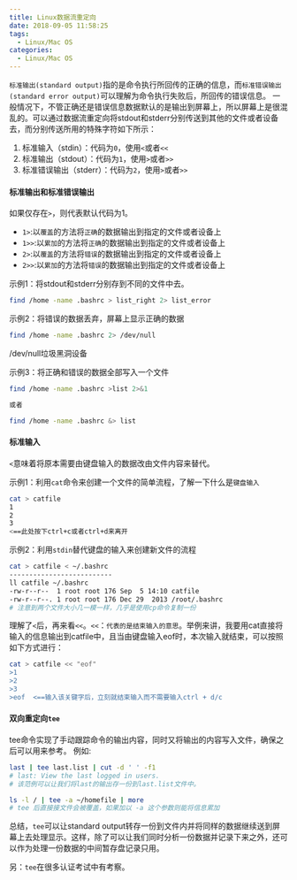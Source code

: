 ```yaml
---
title: Linux数据流重定向
date: 2018-09-05 11:58:25
tags:
  - Linux/Mac OS
categories:
  - Linux/Mac OS
---
```


`标准输出(standard output)`指的是命令执行所回传的正确的信息，而`标准错误输出(standard error output)`可以理解为命令执行失败后，所回传的错误信息。
一般情况下，不管正确还是错误信息数据默认的是输出到屏幕上，所以屏幕上是很混乱的。可以通过数据流重定向将stdout和stderr分别传送到其他的文件或者设备去，而分别传送所用的特殊字符如下所示：

<!-- more -->

1. 标准输入（stdin）：代码为`0`，使用`<`或者`<<`
2. 标准输出（stdout）：代码为`1`，使用`>`或者`>>`
3. 标准错误输出（stderr）：代码为`2`，使用`>`或者`>>`

#### 标准输出和标准错误输出
如果仅存在`>`，则代表默认代码为1。

- `1>`:以`覆盖`的方法将`正确`的数据输出到指定的文件或者设备上
- `1>>`:以`累加`的方法将`正确`的数据输出到指定的文件或者设备上
- `2>`:以`覆盖`的方法将`错误`的数据输出到指定的文件或者设备上
- `2>>`:以`累加`的方法将`错误`的数据输出到指定的文件或者设备上


示例1：将stdout和stderr分别存到不同的文件中去。
```bash
find /home -name .bashrc > list_right 2> list_error
```

示例2：将错误的数据丢弃，屏幕上显示正确的数据
```bash
find /home -name .bashrc 2> /dev/null
```
/dev/null垃圾黑洞设备

示例3：将正确和错误的数据全部写入一个文件
```bash
find /home -name .bashrc >list 2>&1

或者

find /home -name .bashrc &> list

```

#### 标准输入

`<`意味着将原本需要由键盘输入的数据改由文件内容来替代。

示例1：利用`cat`命令来创建一个文件的简单流程，了解一下什么是`键盘输入`
```bash
cat > catfile
1
2
3
<==此处按下ctrl+c或者ctrl+d来离开
```
示例2：利用`stdin`替代键盘的输入来创建新文件的流程
```bash
cat > catfile < ~/.bashrc
--------------------------
ll catfile ~/.bashrc
-rw-r--r--  1 root root 176 Sep  5 14:10 catfile
-rw-r--r--. 1 root root 176 Dec 29  2013 /root/.bashrc
# 注意到两个文件大小几一模一样，几乎是使用cp命令复制一份
```
理解了`<`后，再来看`<<`。`<<`：`代表的是结束输入的意思`。举例来讲，我要用cat直接将输入的信息输出到catfile中，且当由键盘输入eof时，本次输入就结束，可以按照如下方式进行：

```Bash
cat > catfile << "eof"
>1
>2
>3
>eof  <==输入该关键字后，立刻就结束输入而不需要输入ctrl + d/c
```

#### 双向重定向`tee`

tee命令实现了手动跟踪命令的输出内容，同时又将输出的内容写入文件，确保之后可以用来参考。
例如:
```bash
last | tee last.list | cut -d ' ' -f1
# last: View the last logged in users.
# 该范例可以让我们将last的输出存一份到last.list文件中。

ls -l / | tee -a ~/homefile | more
# tee 后直接接文件会被覆盖，如果加以 -a 这个参数则能将信息累加
```

总结，`tee`可以让standard output转存一份到文件内并将同样的数据继续送到屏幕上去处理显示。这样，除了可以让我们同时分析一份数据并记录下来之外，还可以作为处理一份数据的中间暂存盘记录只用。

另：`tee`在很多认证考试中有考察。
